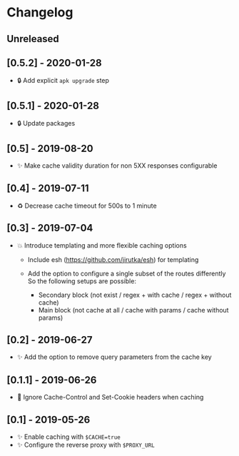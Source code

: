 # Changelog

## Unreleased

## [0.5.2] - 2020-01-28
- 🔒 Add explicit `apk upgrade` step

## [0.5.1] - 2020-01-28
- 🔒 Update packages

## [0.5] - 2019-08-20
- ✨ Make cache validity duration for non 5XX responses configurable

## [0.4] - 2019-07-11
- ♻️ Decrease cache timeout for 500s to 1 minute

## [0.3] - 2019-07-04
- 💥 Introduce templating and more flexible caching options
    - Include esh (https://github.com/jirutka/esh) for templating
    - Add the option to configure a single subset of the routes differently
      So the following setups are possible:

      * Secondary block (not exist / regex + with cache / regex + without cache)
      * Main block (not cache at all / cache with params / cache without params)

## [0.2] - 2019-06-27
- ✨ Add the option to remove query parameters from the cache key

## [0.1.1] - 2019-06-26
- 🐛 Ignore Cache-Control and Set-Cookie headers when caching

## [0.1] - 2019-05-26

- ✨ Enable caching with `$CACHE=true`
- ✨ Configure the reverse proxy with `$PROXY_URL`
